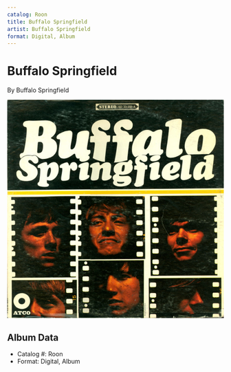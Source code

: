 ```yaml
---
catalog: Roon
title: Buffalo Springfield
artist: Buffalo Springfield
format: Digital, Album
---
```


# Buffalo Springfield

By Buffalo Springfield

![](../../assets/albumcovers/Buffalo_Springfield-Buffalo_Springfield.png)

## Album Data

- Catalog #: Roon
- Format: Digital, Album

